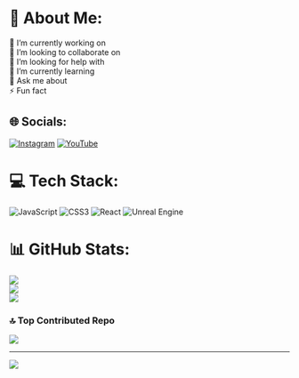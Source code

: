 # 💫 About Me:
🔭 I’m currently working on<br>👯 I’m looking to collaborate on<br>🤝 I’m looking for help with<br>🌱 I’m currently learning<br>💬 Ask me about<br>⚡ Fun fact


## 🌐 Socials:
[![Instagram](https://img.shields.io/badge/Instagram-%23E4405F.svg?logo=Instagram&logoColor=white)](https://instagram.com/dodii_sanjaya18) [![YouTube](https://img.shields.io/badge/YouTube-%23FF0000.svg?logo=YouTube&logoColor=white)](https://youtube.com/@dxDzoldyck) 

# 💻 Tech Stack:
![JavaScript](https://img.shields.io/badge/javascript-%23323330.svg?style=for-the-badge&logo=javascript&logoColor=%23F7DF1E) ![CSS3](https://img.shields.io/badge/css3-%231572B6.svg?style=for-the-badge&logo=css3&logoColor=white) ![React](https://img.shields.io/badge/react-%2320232a.svg?style=for-the-badge&logo=react&logoColor=%2361DAFB) ![Unreal Engine](https://img.shields.io/badge/unrealengine-%23313131.svg?style=for-the-badge&logo=unrealengine&logoColor=white)
# 📊 GitHub Stats:
![](https://github-readme-stats.vercel.app/api?username=gamers77d&theme=dark&hide_border=false&include_all_commits=false&count_private=false)<br/>
![](https://nirzak-streak-stats.vercel.app/?user=gamers77d&theme=dark&hide_border=false)<br/>
![](https://github-readme-stats.vercel.app/api/top-langs/?username=gamers77d&theme=dark&hide_border=false&include_all_commits=false&count_private=false&layout=compact)

### 🔝 Top Contributed Repo
![](https://github-contributor-stats.vercel.app/api?username=gamers77d&limit=5&theme=dark&combine_all_yearly_contributions=true)

---
[![](https://visitcount.itsvg.in/api?id=gamers77d&icon=0&color=0)](https://visitcount.itsvg.in)

<!-- Proudly created with GPRM ( https://gprm.itsvg.in ) -->
